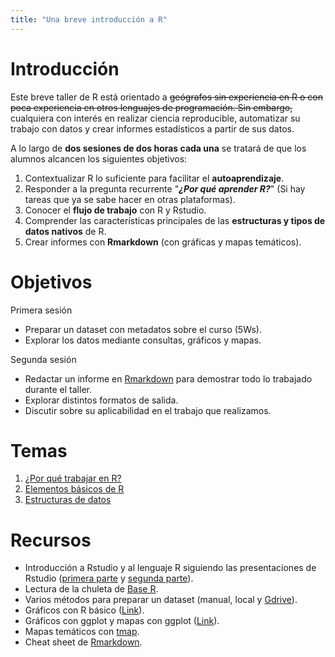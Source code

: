 ```yaml
---
title: "Una breve introducción a R"
---
```


# Introducción
Este breve taller de R está orientado a ~~geógrafos sin experiencia en R o con poca experiencia en otros lenguajes de programación. Sin embargo,~~ cualquiera con interés en realizar ciencia reproducible, automatizar su trabajo con datos y crear informes estadísticos a partir de sus datos.

A lo largo de **dos sesiones de dos horas cada una** se tratará de que los alumnos alcancen los siguientes objetivos:

1. Contextualizar R lo suficiente para facilitar el **autoaprendizaje**.
2. Responder a la pregunta recurrente "***¿Por qué aprender R?***" (Si hay tareas que ya se sabe hacer en otras plataformas).
3. Conocer el **flujo de trabajo** con R y Rstudio.
4. Comprender las características principales de las **estructuras y tipos de datos nativos** de R.
5. Crear informes con **Rmarkdown** (con gráficas y mapas temáticos).

# Objetivos
Primera sesión
- Preparar un dataset con metadatos sobre el curso (5Ws).
- Explorar los datos mediante consultas, gráficos y mapas.

Segunda sesión
- Redactar un informe en [Rmarkdown](https://rmarkdown.rstudio.com/index.html) para demostrar todo lo trabajado durante el taller.
- Explorar distintos formatos de salida.
- Discutir sobre su aplicabilidad en el trabajo que realizamos.

# Temas
1. [¿Por qué trabajar en R?](src/r-pros-cons.md)
2. [Elementos básicos de R](src/r-basics.md)
3. [Estructuras de datos](src/r-data-structures.md)

# Recursos
- Introducción a Rstudio y al lenguaje R siguiendo las presentaciones de Rstudio ([primera parte](docs/r-language-1.pdf) y [segunda parte](docs/r-language-2.pdf)).
- Lectura de la chuleta de [Base R](docs/base-r-cheat-sheet.pdf).
- Varios métodos para preparar un dataset (manual, local y [Gdrive](https://www.r-bloggers.com/reading-data-from-google-sheets-into-r/)).
- Gráficos con R básico ([Link](https://www.harding.edu/fmccown/r/)).
- Gráficos con ggplot y mapas con ggplot ([Link](http://r-statistics.co/Top50-Ggplot2-Visualizations-MasterList-R-Code.html)).
- Mapas temáticos con [tmap](https://cran.r-project.org/web/packages/tmap/vignettes/tmap-nutshell.html#quick-thematic-map).
- Cheat sheet de [Rmarkdown](docs/rmarkdown-cheat-sheet.pdf).

